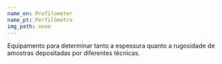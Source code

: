```yaml
---
name_en: Profilometer
name_pt: Perfilômetro
img_path: none
---
```

Equipamento para determinar tanto a espessura quanto a rugosidade de amostras
depositadas por diferentes técnicas.
